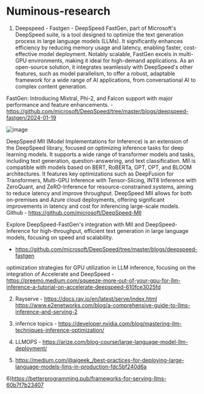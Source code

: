# Numinous-research

1) Deepspeed - 
  Fastgen - DeepSpeed FastGen, part of Microsoft's DeepSpeed suite, is a tool designed to optimize the text generation process in large language models (LLMs). It significantly enhances efficiency by reducing memory usage and latency, enabling faster, cost-effective model deployment. Notably scalable, FastGen excels in multi-GPU environments, making it ideal for high-demand applications. As an open-source solution, it integrates seamlessly with DeepSpeed's other features, such as model parallelism, to offer a robust, adaptable framework for a wide range of AI applications, from conversational AI to complex content generation.
  
  FastGen: Introducing Mixtral, Phi-2, and Falcon support with major performance and feature enhancements. - https://github.com/microsoft/DeepSpeed/tree/master/blogs/deepspeed-fastgen/2024-01-19
  
  ![image](https://github.com/MandilKarki/Numinous-research/assets/71919875/ffb5c871-1c6d-4508-9221-874bcdd51e6b)
  
  DeepSpeed MII (Model Implementations for Inference) is an extension of the DeepSpeed library, focused on optimizing inference tasks for deep learning models. It supports a wide range of transformer models and tasks, including text generation, question-answering, and text classification. MII is compatible with models based on BERT, RoBERTa, GPT, OPT, and BLOOM architectures. It features key optimizations such as DeepFusion for Transformers, Multi-GPU Inference with Tensor-Slicing, INT8 Inference with ZeroQuant, and ZeRO-Inference for resource-constrained systems, aiming to reduce latency and improve throughput. DeepSpeed MII allows for both on-premises and Azure cloud deployments, offering significant improvements in latency and cost for inferencing large-scale models. Github - https://github.com/microsoft/DeepSpeed-MII
  
  Explore DeepSpeed-FastGen's integration with MII and DeepSpeed-Inference for high-throughput, efficient text generation in large language models, focusing on speed and scalability. 
  - https://github.com/microsoft/DeepSpeed/tree/master/blogs/deepspeed-fastgen
  
  optimization strategies for GPU utilization in LLM inference, focusing on the integration of Accelerate and DeepSpeed - https://preemo.medium.com/squeeze-more-out-of-your-gpu-for-llm-inference-a-tutorial-on-accelerate-deepspeed-610fce3025fd





2) Rayserve - https://docs.ray.io/en/latest/serve/index.html https://www.e2enetworks.com/blog/a-comprehensive-guide-to-llms-inference-and-serving-2

3) infernce topics - https://developer.nvidia.com/blog/mastering-llm-techniques-inference-optimization/




4) LLMOPS - https://arize.com/blog-course/large-language-model-llm-deployment/
5) https://medium.com/@aigeek_/best-practices-for-deploying-large-language-models-llms-in-production-fdc5bf240d6a


6)https://betterprogramming.pub/frameworks-for-serving-llms-60b7f7b23407
